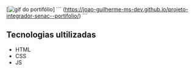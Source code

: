[<img src = "./imagens/gif-pi-portifolio" alt="gif do portifólio">]
´´´
(https://joao-guilherme-ms-dev.github.io/projeto-integrador-senac--portifolio/)
´´´
## Tecnologias ultilizadas
- HTML
- CSS
- JS